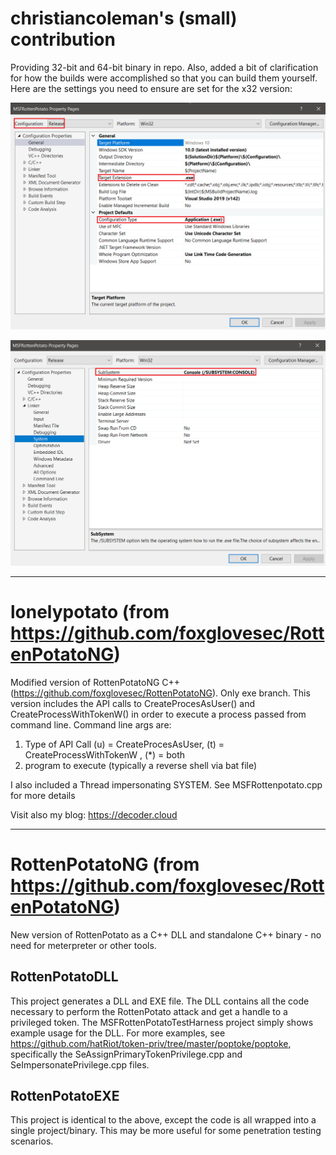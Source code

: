 # christiancoleman's (small) contribution
Providing 32-bit and 64-bit binary in repo. Also, added a bit of clarification for how the builds were accomplished so that you can build them yourself. Here are the settings you need to ensure are set for the x32 version:

![](/images/01-vstudio-win32-release-general.png?raw=true "1 of 2")

![](/images/02-vstudio-win32-release-linker.png?raw=true "2 of 2")

***

# lonelypotato (from https://github.com/foxglovesec/RottenPotatoNG)
Modified version of RottenPotatoNG C++ (https://github.com/foxglovesec/RottenPotatoNG). Only exe branch.
This version includes the API calls to CreateProcesAsUser() and CreateProcessWithTokenW() in order to execute a 
process passed from command line.
Command line args are:
1) Type of API Call (u) = CreateProcesAsUser, (t) = CreateProcessWithTokenW , (*) = both
2) program to execute (typically a reverse shell via bat file)

I also included a Thread impersonating SYSTEM. See MSFRottenpotato.cpp for more details

Visit also my blog: https://decoder.cloud

***

# RottenPotatoNG (from https://github.com/foxglovesec/RottenPotatoNG)
New version of RottenPotato as a C++ DLL and standalone C++ binary - no need for meterpreter or other tools.

## RottenPotatoDLL
This project generates a DLL and EXE file. The DLL contains all the code necessary to perform the RottenPotato attack and get a handle to a privileged token. The MSFRottenPotatoTestHarness project simply shows example usage for the DLL. For more examples, see https://github.com/hatRiot/token-priv/tree/master/poptoke/poptoke, specifically the SeAssignPrimaryTokenPrivilege.cpp and SeImpersonatePrivilege.cpp files. 

## RottenPotatoEXE
This project is identical to the above, except the code is all wrapped into a single project/binary. This may be more useful for some penetration testing scenarios.